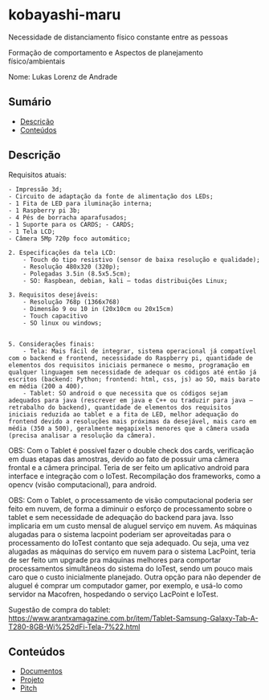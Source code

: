# kobayashi-maru

Necessidade de distanciamento físico constante entre as pessoas

Formação de comportamento e Aspectos de planejamento físico/ambientais

Nome: Lukas Lorenz de Andrade

## Sumário
* [Descrição](#descrição)
* [Conteúdos](#conteúdos)

## Descrição

Requisitos atuais: 

    - Impressão 3d; 
    - Circuito de adaptação da fonte de alimentação dos LEDs;
    - 1 Fita de LED para iluminação interna; 
    - 1 Raspberry pi 3b; 
    - 4 Pés de borracha aparafusados; 
    - 1 Suporte para os CARDS; - CARDS; 
    - 1 Tela LCD; 
    - Câmera 5Mp 720p foco automático;

    2. Especificações da tela LCD:
        - Touch do tipo resistivo (sensor de baixa resolução e qualidade);
        - Resolução 480x320 (320p);
        - Polegadas 3.5in (8.5x5.5cm);
        - SO: Raspbean, debian, kali – todas distribuições Linux;

    3. Requisitos desejáveis:
        - Resolução 768p (1366x768)
        - Dimensão 9 ou 10 in (20x10cm ou 20x15cm)
        - Touch capacitivo
        - SO linux ou windows;


    5. Considerações finais:
        - Tela: Mais fácil de integrar, sistema operacional já compatível com o backend e frontend, necessidade do Raspberry pi, quantidade de elementos dos requisitos iniciais permanece o mesmo, programação em qualquer linguagem sem necessidade de adequar os códigos até então já escritos (backend: Python; frontend: html, css, js) ao SO, mais barato em média (200 a 400).
        - Tablet: SO android o que necessita que os códigos sejam adequados para java (rescrever em java e C++ ou traduzir para java – retrabalho do backend), quantidade de elementos dos requisitos iniciais reduzida ao tablet e a fita de LED, melhor adequação do frontend devido a resoluções mais próximas da desejável, mais caro em média (350 a 500), geralmente megapixels menores que a câmera usada (precisa analisar a resolução da câmera).

OBS: Com o Tablet é possível fazer o double check dos cards, verificação em duas
etapas das amostras, devido ao fato de possuir uma câmera frontal e a câmera
principal. Teria de ser feito um aplicativo android para interface e integração
com o IoTest. Recompilação dos frameworks, como a opencv (visão computacional),
para android. 

OBS: Com o Tablet, o processamento de visão computacional poderia
ser feito em nuvem, de forma a diminuir o esforço de processamento sobre o
tablet e sem necessidade de adequação do backend para java. Isso implicaria em
um custo mensal de aluguel serviço em nuvem. As máquinas alugadas para o sistema
lacpoint poderiam ser aproveitadas para o processamento do IoTest contanto que
seja adequado. Ou seja, uma vez alugadas as máquinas do serviço em nuvem para o
sistema LacPoint, teria de ser feito um upgrade pra máquinas melhores para
comportar processamentos simultâneos do sistema do IoTest, sendo um pouco mais
caro que o custo inicialmente planejado. Outra opção para não depender de
aluguel é comprar um computador gamer, por exemplo, e usá-lo como servidor na
Macofren, hospedando o serviço LacPoint e IoTest. 

Sugestão de compra do tablet: https://www.arantxamagazine.com.br/item/Tablet-Samsung-Galaxy-Tab-A-T280-8GB-Wi%252dFi-Tela-7%22.html

## Conteúdos
* [Documentos](./assets/doc/)
* [Projeto](./project/)
* [Pitch](https://youtu.be/fxH3LT_1e0k)
